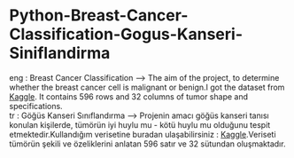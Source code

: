 # Python-Breast-Cancer-Classification-Gogus-Kanseri-Siniflandirma
eng : Breast Cancer Classification --> The aim of the project, to determine whether the breast cancer cell is malignant or benign.I got the dataset from <a href="https://www.kaggle.com/uciml/breast-cancer-wisconsin-data">Kaggle</a>. It contains 596 rows and 32 columns of tumor shape and specifications.</br>
tr :  Göğüs Kanseri Sınıflandırma --> Projenin amacı göğüs kanseri tanısı konulan kişilerde, tümörün iyi huylu mu - kötü
huylu mu olduğunu tespit etmektedir.Kullandığım verisetine buradan ulaşabilirsiniz :  <a href="https://www.kaggle.com/uciml/breast-cancer-wisconsin-data">Kaggle</a>.Veriseti tümörün şekili ve özeliklerini anlatan 596 satır ve 32 sütundan oluşmaktadır.
